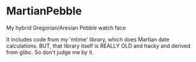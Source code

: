MartianPebble
=============

My hybrid Gregorian/Aresian Pebble watch face


It includes code from my 'mtime' library, which does Martian date calculations. BUT, that library itself is REALLY OLD and hacky and derived from glibc. So don't judge me by it.
